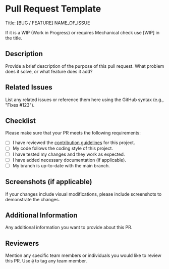 # Pull Request Template

Title: [BUG / FEATURE] NAME_OF_ISSUE

If it is a WIP (Work in Progress) or requires Mechanical check use [WIP] in the title.

## Description

Provide a brief description of the purpose of this pull request. What problem does it solve, or what feature does it add?

## Related Issues

List any related issues or reference them here using the GitHub syntax (e.g., "Fixes #123"). 

## Checklist

Please make sure that your PR meets the following requirements:

- [ ] I have reviewed the [contribution guidelines](CONTRIBUTING.md) for this project.
- [ ] My code follows the coding style of this project.
- [ ] I have tested my changes and they work as expected.
- [ ] I have added necessary documentation (if applicable).
- [ ] My branch is up-to-date with the main branch.

## Screenshots (if applicable)

If your changes include visual modifications, please include screenshots to demonstrate the changes.

## Additional Information

Any additional information you want to provide about this PR.

## Reviewers

Mention any specific team members or individuals you would like to review this PR. Use `@` to tag any team member.

